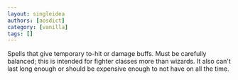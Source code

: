 ```yaml
---
layout: singleidea
authors: [aosdict]
category: [vanilla]
tags: []
---
```

Spells that give temporary to-hit or damage buffs. Must be carefully balanced; this is intended for fighter classes more than wizards. It also can't last long enough or should be expensive enough to not have on all the time.
